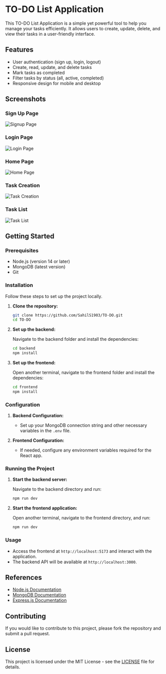 # TO-DO List Application

This TO-DO List Application is a simple yet powerful tool to help you manage your tasks efficiently. It allows users to create, update, delete, and view their tasks in a user-friendly interface.

## Features

- User authentication (sign up, login, logout)
- Create, read, update, and delete tasks
- Mark tasks as completed
- Filter tasks by status (all, active, completed)
- Responsive design for mobile and desktop

## Screenshots

### Sign Up Page

![Signup Page](assets/Signup.png)

### Login Page

![Login Page](assets/Login.png)

### Home Page

![Home Page](assets/Home.png)

### Task Creation

![Task Creation](assets/addNewTask.png)

### Task List

![Task List](assets/Status.png)

## Getting Started

### Prerequisites

- Node.js (version 14 or later)
- MongoDB (latest version)
- Git

### Installation

Follow these steps to set up the project locally.

1. **Clone the repository:**

   ```bash
   git clone https://github.com/SahilS1903/TO-DO.git
   cd TO-DO
   ```

2. **Set up the backend:**

   Navigate to the backend folder and install the dependencies:

   ```bash
   cd backend
   npm install
   ```

3. **Set up the frontend:**

   Open another terminal, navigate to the frontend folder and install the dependencies:

   ```bash
   cd frontend
   npm install
   ```

### Configuration

1. **Backend Configuration:**

   - Set up your MongoDB connection string and other necessary variables in the `.env` file.

2. **Frontend Configuration:**
   - If needed, configure any environment variables required for the React app.

### Running the Project

1. **Start the backend server:**

   Navigate to the backend directory and run:

   ```bash
   npm run dev
   ```

2. **Start the frontend application:**

   Open another terminal, navigate to the frontend directory, and run:

   ```bash
   npm run dev
   ```

### Usage

- Access the frontend at `http://localhost:5173` and interact with the application.
- The backend API will be available at `http://localhost:3000`.

## References

- [Node.js Documentation](https://nodejs.org/docs)
- [MongoDB Documentation](https://docs.mongodb.com/)
- [Express.js Documentation](https://expressjs.com/)

## Contributing

If you would like to contribute to this project, please fork the repository and submit a pull request.

## License

This project is licensed under the MIT License - see the [LICENSE](LICENSE) file for details.
